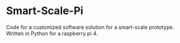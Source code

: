 # Smart-Scale-Pi
Code for a customized software solution for a smart-scale prototype. Written in Python for a raspberry pi 4.
